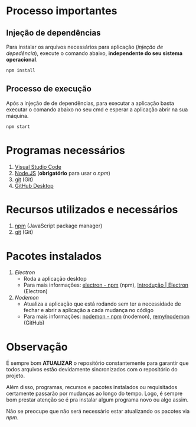 # Processo importantes

## Injeção de dependências
Para instalar os arquivos necessários para aplicação (*injeção de depedência*), execute o comando abaixo, **independente do seu sistema operacional**.
```cmd
npm install
```

## Processo de execução
Após a injeção de de dependências, para executar a aplicação basta executar o comando abaixo no seu cmd e esperar a aplicação abrir na sua máquina.
```cmd
npm start
```

# Programas necessários
1. [Visual Studio Code](https://code.visualstudio.com/Download)
2. [Node.JS](https://nodejs.org/pt/download/package-manager) (**obrigatório** para usar o *npm*)
3. [git](https://git-scm.com/downloads) (Git)
4. [GitHub Desktop](https://desktop.github.com/download/)

# Recursos utilizados e necessários
1. [npm](https://www.npmjs.com/) (JavaScript package manager)
2. [git](https://git-scm.com/downloads) (Git)

# Pacotes instalados
1. *Electron*
    - Roda a aplicação desktop
    - Para mais informações: [electron - npm](https://www.npmjs.com/package/electron) (npm), [Introdução | Electron](https://www.electronjs.org/pt/docs/latest/) (Electron)
2. *Nodemon*
    - Atualiza a aplicação que está rodando sem ter a necessidade de fechar e abrir a aplicação a cada mudança no código
    - Para mais informações: [nodemon - npm](https://www.npmjs.com/package/nodemon) (nodemon), [remy/nodemon](https://github.com/remy/nodemon#nodemon) (GitHub)

# Observação
É sempre bom **ATUALIZAR** o repositório constantemente para garantir que todos arquivos estão devidamente sincronizados com o repositório do projeto.

Além disso, programas, recursos e pacotes instalados ou requisitados certamente passarão por mudanças ao longo do tempo. Logo, é sempre bom prestar atenção se é pra instalar algum programa novo ou algo assim.

Não se preocupe que não será necessário estar atualizando os pacotes via *npm*.
